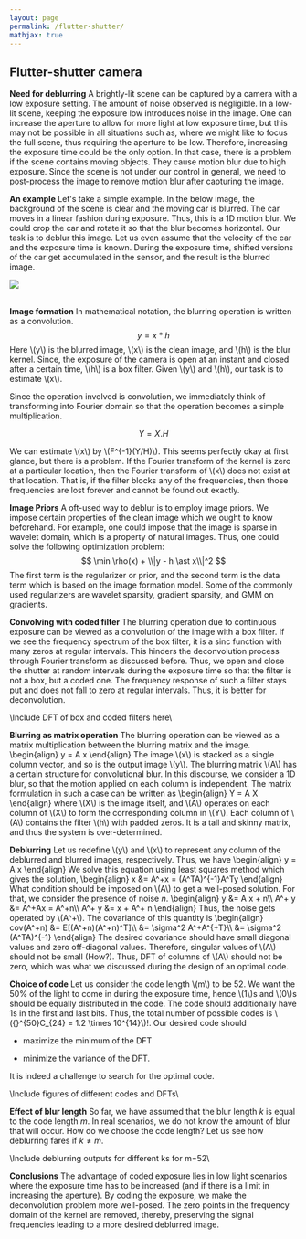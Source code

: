 ```yaml
---
layout: page
permalink: /flutter-shutter/
mathjax: true
---
```

## Flutter-shutter camera

**Need for deblurring** 
A brightly-lit scene can be captured by a camera with a low exposure
  setting. The amount of noise observed is negligible. In a low-lit
  scene, keeping the exposure low introduces noise in the image. One
  can increase the aperture to allow for more light at low exposure
  time, but this may not be possible in all situations such as, where
  we might like to focus the full scene, thus requiring the aperture
  to be low. Therefore, increasing the exposure time could be the only
  option. In that case, there is a problem if the scene contains
  moving objects. They cause motion blur due to high exposure. Since
  the scene is not under our control in general, we need to
  post-process the image to remove motion blur after capturing the
  image.

**An example** Let's take a simple example. In the below image, the
  background of the scene is clear and the moving car is blurred. The
  car moves in a linear fashion during exposure. Thus, this is a 1D
  motion blur. We could crop the car and rotate it so that the blur
  becomes horizontal. Our task is to deblur this image. Let us even
  assume that the velocity of the car and the exposure time is
  known. During the exposure time, shifted versions of the car get
  accumulated in the sensor, and the result is the blurred image.

<div class="fig figcenter fighighlight">
  <img src="/ee5176/img/flutter-shutter/blurred.png">
  <div class="figcaption">
   <br>
  </div>
</div>

**Image formation** In mathematical notation, the blurring operation
is written as a convolution.  
$$ y = x \ast h $$ 
Here \\(y\\) is the
blurred image, \\(x\\) is the clean image, and \\(h\\) is the blur
kernel. Since, the exposure of the camera is open at an instant and
closed after a certain time, \\(h\\) is a box filter. Given \\(y\\)
and \\(h\\), our task is to estimate \\(x\\).

Since the operation involved is convolution, we immediately think of
transforming into Fourier domain so that the operation becomes a
simple multiplication.  

$$ Y = X . H $$ 

We can estimate \\(x\\) by \\(F^{-1}(Y/H)\\). This seems perfectly okay
at first glance, but there is a problem. If the Fourier transform of
the kernel is zero at a particular location, then the Fourier
transform of \\(x\\) does not exist at that location. That is, if the
filter blocks any of the frequencies, then those frequencies are lost
forever and cannot be found out exactly.

**Image Priors** 
A oft-used way to deblur is to employ image priors. We impose certain
properties of the clean image which we ought to know beforehand. For
example, one could impose that the image is sparse in wavelet domain,
which is a property of natural images. Thus, one could solve the
following optimization problem:
$$
\min \rho(x) + \\|y - h \ast x\\|^2
$$
The first term is the regularizer or prior, and the second term is the
data term which is based on the image formation model. Some of the
commonly used regularizers are wavelet sparsity, gradient sparsity,
and GMM on gradients.

**Convolving with coded filter**
The blurring operation due to continuous exposure can be viewed as a
convolution of the image with a box filter. If we see the frequency
spectrum of the box filter, it is a sinc function with many zeros at
regular intervals. This hinders the deconvolution process through
Fourier transform as discussed before. Thus, we open and close the
shutter at random intervals during the exposure time so that the
filter is not a box, but a coded one. The frequency response of such a
filter stays put and does not fall to zero at regular
intervals. Thus, it is better for deconvolution.

\\Include DFT of box and coded filters here\\

**Blurring as matrix operation**
The blurring operation can be viewed as a matrix multiplication
between the blurring matrix and the image.
\\begin{align}
y = A x
\\end{align}
The image \\(x\\) is stacked as a single column vector, and so is the
output image \\(y\\). The blurring matrix \\(A\\) has a certain
structure for convolutional blur. In this discourse, we consider a 1D
blur, so that the motion applied on each column is independent. The
matrix formulation in such a case can be written as
\\begin{align}
Y = A X
\\end{align}
where \\(X\\) is the image itself, and \\(A\\) operates on each column
of \\(X\\) to form the corresponding column in \\(Y\\). Each column of
\\(A\\) contains the filter \\(h\\) with padded zeros. It is a tall
and skinny matrix, and thus the system is over-determined.

**Deblurring**
Let us redefine
\\(y\\) and \\(x\\) to represent any column of the deblurred and
blurred images, respectively. Thus, we have
\\begin{align}
y = A x
\end{align}
We solve this equation using least squares method which gives the
solution,
\\begin{align}
x &= A^+x = (A^TA)^{-1}A^Ty
\\end{align}
What condition should be imposed on \\(A\\) to get a well-posed
solution. For that, we consider the presence of noise $n$.
\\begin{align}
y &= A x + n\\\\
A^+ y &= A^+Ax = A^+n\\\\
A^+ y &= x + A^+ n
\\end{align}
Thus, the noise gets operated by \\(A^+\\). The covariance of this
quantity is 
\\begin{align}
cov(A^+n) &= E[(A^+n)(A^+n)^T]\\\\
&= \sigma^2 A^+A^{+T}\\\\
&= \sigma^2 (A^TA)^{-1}
\\end{align}
The desired covariance should have small diagonal values and zero
off-diagonal values. Therefore, singular values of \\(A\\) should not
be small (How?). Thus, DFT of columns of \\(A\\) should not be zero,
which was what we discussed during the design of an optimal code.

**Choice of code**
Let us consider the code length \\(m\\) to be 52. We want the 50% of the
light to come in during the exposure time, hence \\(1\\)s and \\(0\\)s should
be equally distributed in the code. The code should additionally have
$1$s in the first and last bits. Thus, the total number of possible
codes is \\({}^{50}C_{24} = 1.2 \times 10^{14}\\)!. Our desired code should

- maximize the minimum of the DFT 

- minimize the variance of the DFT. 

It is indeed a challenge to search for the optimal code.

\\Include figures of different codes and DFTs\\

**Effect of blur length** 
So far, we have assumed that the blur length $k$ is equal to the code
length $m$. In real scenarios, we do not know the amount of blur that
will occur. How do we choose the code length? Let us see how
deblurring fares if $k \neq m$. 

\\Include deblurring outputs for different ks for m=52\\

**Conclusions**
The advantage of coded exposure lies in low light scenarios where the
exposure time has to be increased (and if there is a limit in
increasing the aperture). By coding the exposure, we make the
deconvolution problem more well-posed. The zero points in the
frequency domain of the kernel are removed, thereby, preserving the
signal frequencies leading to a more desired deblurred image.